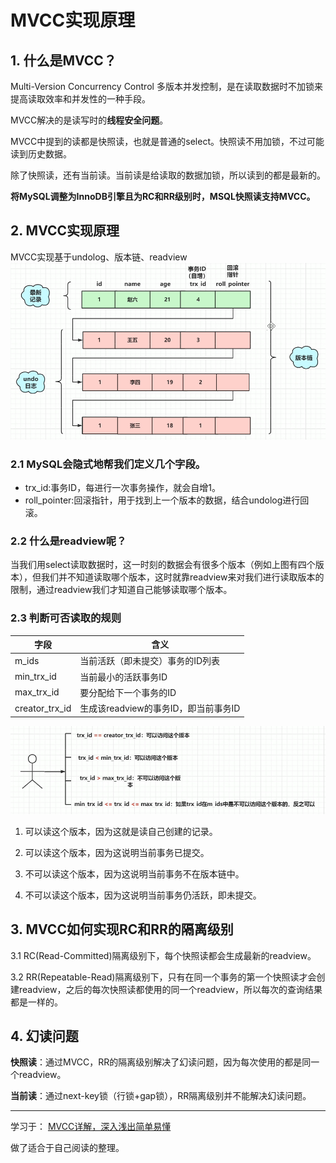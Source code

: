 # MVCC实现原理
## 1. 什么是MVCC？
Multi-Version Concurrency Control 多版本并发控制，是在读取数据时不加锁来提高读取效率和并发性的一种手段。

MVCC解决的是读写时的<b>线程安全问题</b>。

MVCC中提到的读都是快照读，也就是普通的select。快照读不用加锁，不过可能读到历史数据。

除了快照读，还有当前读。当前读是给读取的数据加锁，所以读到的都是最新的。

<b>将MySQL调整为InnoDB引擎且为RC和RR级别时，MSQL快照读支持MVCC。</b>

## 2. MVCC实现原理
MVCC实现基于undolog、版本链、readview
![img.png](img.png)

### 2.1 MySQL会隐式地帮我们定义几个字段。
- trx_id:事务ID，每进行一次事务操作，就会自增1。
- roll_pointer:回滚指针，用于找到上一个版本的数据，结合undolog进行回滚。

### 2.2 什么是readview呢？

当我们用select读取数据时，这一时刻的数据会有很多个版本（例如上图有四个版本），但我们并不知道读取哪个版本，这时就靠readview来对我们进行读取版本的限制，通过readview我们才知道自己能够读取哪个版本。

### 2.3 判断可否读取的规则
| 字段             | 含义                       |
|----------------|--------------------------|
| m_ids          | 当前活跃（即未提交）事务的ID列表        |
| min_trx_id     | 当前最小的活跃事务ID              |
| max_trx_id     | 要分配给下一个事务的ID             |
| creator_trx_id | 生成该readview的事务ID，即当前事务ID |

![img_1.png](img_1.png)

1. 可以读这个版本，因为这就是读自己创建的记录。

2. 可以读这个版本，因为这说明当前事务已提交。

3. 不可以读这个版本，因为这说明当前事务不在版本链中。

4. 不可以读这个版本，因为这说明当前事务仍活跃，即未提交。

## 3. MVCC如何实现RC和RR的隔离级别
3.1 RC(Read-Committed)隔离级别下，每个快照读都会生成最新的readview。

3.2 RR(Repeatable-Read)隔离级别下，只有在同一个事务的第一个快照读才会创建readview，之后的每次快照读都使用的同一个readview，所以每次的查询结果都是一样的。

## 4. 幻读问题
<b>快照读</b>：通过MVCC，RR的隔离级别解决了幻读问题，因为每次使用的都是同一个readview。

<b>当前读</b>：通过next-key锁（行锁+gap锁），RR隔离级别并不能解决幻读问题。

---

学习于： [MVCC详解，深入浅出简单易懂](http://t.csdnimg.cn/hC8Pc)

做了适合于自己阅读的整理。